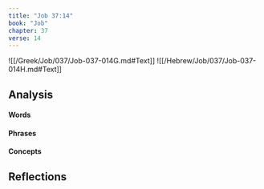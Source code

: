 ```yaml
---
title: "Job 37:14"
book: "Job"
chapter: 37
verse: 14
---
```

![[/Greek/Job/037/Job-037-014G.md#Text]]
![[/Hebrew/Job/037/Job-037-014H.md#Text]]

## Analysis

#### Words

#### Phrases

#### Concepts

## Reflections
